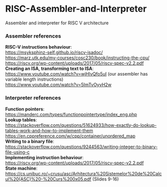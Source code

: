 # RISC-Assembler-and-Interpreter
Assembler and interpreter for RISC V architecture

### Assembler references  
**__RISC-V instructions behaviour__**:  
https://msyksphinz-self.github.io/riscv-isadoc/  
https://marz.utk.edu/my-courses/cosc230/book/instructing-the-cpu/  
https://riscv.org/wp-content/uploads/2017/05/riscv-spec-v2.2.pdf  
**__Creating an ISA, transforming text to ISA__**:  
https://www.youtube.com/watch?v=wjHlvQfo5uI (our assembler has variable length instructions)  
https://www.youtube.com/watch?v=5ImTvOyvH2w    

### Interpreter references  
**__Function pointers__**:  
https://manderc.com/types/functionpointertype/index_eng.php  
**__Lookup tables__**:  
https://stackoverflow.com/questions/51624933/how-exactly-do-lookup-tables-work-and-how-to-implement-them  
https://en.cppreference.com/w/cpp/container/unordered_map  
**__Writing to a binary file__**:  
https://stackoverflow.com/questions/9244563/writing-integer-to-binary-file-using-c  
**__Implementing instruction behaviour__**:  
https://riscv.org/wp-content/uploads/2017/05/riscv-spec-v2.2.pdf  
**__State machine__**:  
https://cs.unibuc.ro/~crusu/asc/Arhitectura%20Sistemelor%20de%20Calcul%20(ASC)%20-%20Curs%200x05.pdf  (Slides 9-16)
